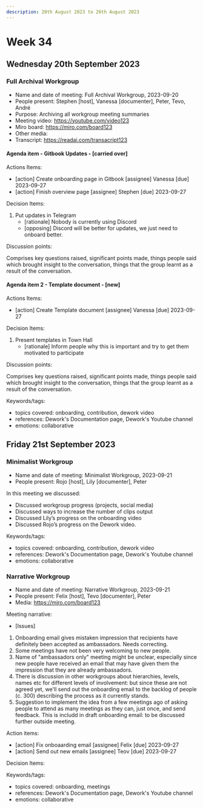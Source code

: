 ```yaml
---
description: 20th August 2023 to 26th August 2023
---
```


# Week 34

## Wednesday 20th September 2023

### Full Archival Workgroup

 - Name and date of meeting: Full Archival Workgroup, 2023-09-20
 - People present: Stephen [host], Vanessa [documenter], Peter, Tevo, André
 - Purpose: Archiving all workgroup meeting summaries 
 - Meeting video: https://youtube.com/video123
 - Miro board: https://miro.com/board123
 - Other media: 
 - Transcript: https://readai.com/transacript123

#### Agenda item - Gitbook Updates - [carried over]

Actions Items: 
 - [action] Create onboarding page in Gitbook [assignee] Vanessa [due] 2023-09-27
 - [action] Finish overview page [assignee] Stephen [due] 2023-09-27

Decision Items:
1. Put updates in Telegram
    - [rationale] Nobody is currently using Discord
    - [opposing] Discord will be better for updates, we just need to onboard better.

Discussion points: 

Comprises key questions raised, significant points made, things people said which brought insight to the conversation, things that the group learnt as a result of the conversation.

#### Agenda item 2 - Template document - [new]

Actions Items: 
 - [action] Create Template document [assignee] Vanessa [due] 2023-09-27

Decision Items:
1. Present templates in Town Hall
    - [rationale] Inform people why this is important and try to get them motivated to participate

Discussion points: 

Comprises key questions raised, significant points made, things people said which brought insight to the conversation, things that the group learnt as a result of the conversation.

Keywords/tags:
 - topics covered: onboarding, contribution, dework video
 - references: Dework's Documentation page, Dework's Youtube channel
 - emotions: collaborative

## Friday 21st September 2023

### Minimalist Workgroup

 - Name and date of meeting: Minimalist Workgroup, 2023-09-21
 - People present: Rojo [host], Lily [documenter], Peter

In this meeting we discussed: 
 - Discussed workgroup progress (projects, social media) 
 - Discussed ways to increase the number of clips output
 - Discussed Lily’s progress on the onboarding video
 - Discussed Rojo’s progress on the Dework video.

Keywords/tags:
 - topics covered: onboarding, contribution, dework video
 - references: Dework's Documentation page, Dework's Youtube channel
 - emotions: collaborative

### Narrative Workgroup

 - Name and date of meeting: Narrative Workgroup, 2023-09-21
 - People present: Felix [host], Tevo [documenter], Peter
 - Media: https://miro.com/board123

Meeting narrative: 
 - [Issues]
1. Onboarding email gives mistaken impression that recipients have definitely been accepted as ambassadors. Needs correcting.
2. Some meetings have not been very welcoming to new people.
3. Name of "ambassadors only" meeting might be unclear, especially since new people have received an email that may have given them the impression that they are already ambassadors.
4. There is discussion in other workgroups about hierarchies, levels, names etc for different levels of involvement: but since these are not agreed yet, we'll send out the onboarding email to the backlog of people (c. 300) describing the process as it currently stands.
5. Suggestion to implement the idea from a few meetings ago of asking people to attend as many meetings as they can, just once, and send feedback. This is includd in draft onboarding email: to be discussed further outside meeting.

Action items: 
 - [action] Fix onboaarding email [assignee] Felix [due] 2023-09-27
 - [action] Send out new emails [assignee] Teov [due] 2023-09-27

Decision Items:

Keywords/tags:
 - topics covered: onboarding, meetings
 - references: Dework's Documentation page, Dework's Youtube channel
 - emotions: collaborative